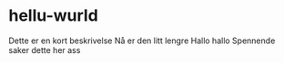 # hellu-wurld
Dette er en kort beskrivelse
Nå er den litt lengre
Hallo hallo
Spennende saker dette her ass
